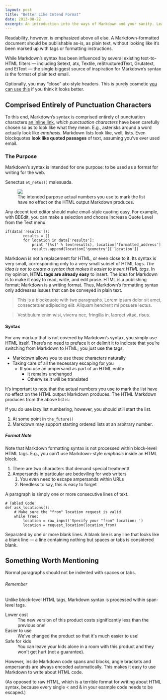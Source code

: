 ```yaml
---
layout: post
title: "Better Like Intend Format"
date: 2013-08-22
excerpt: An introduction into the ways of Markdown and your sanity. Learn how to create semantic documents easily in markdown, and have fun.
---
```

Readability, however, is emphasized above all else. A Markdown-formatted document should be publishable as-is, as plain text, without looking like it’s been marked up with tags or formatting instructions.

While Markdown’s syntax has been influenced by several existing text-to-HTML filters — including Setext, atx, Textile, reStructuredText, Grutatext, and EtText — the single biggest source of inspiration for Markdown’s syntax is the format of plain text email.

<div class="info">
<p>Optionally, you may “close” atx-style headers. This is purely cosmetic <a href="http://www.google.com">you can use this</a> if you think it looks better.</p>
</div>

## Comprised Entirely of Punctuation Characters 

To this end, Markdown’s syntax is comprised entirely of punctuation characters [an inline link](http://www.google.com), *which punctuation characters* have been carefully chosen so as to look like what they mean. E.g., asterisks around a word actually look like *emphasis*. Markdown lists look like, well, lists. Even blockquotes **look like quoted passages** of text, assuming you’ve ever used email.

### The Purpose

Markdown’s syntax is intended for one purpose: to be used as a format for writing for the web.

Senectus `et_netus()` malesuada.

<figure>
  <img src="http://placekitten.com/768/400" />
  <figcaption>The intended purpose actual numbers you use to mark the list have no effect on the HTML output Markdown produces.</figcaption>
</figure>

Any decent text editor should make email-style quoting easy. For example, with BBEdit, you can make a selection and choose Increase Quote Level from the Text menu.

```
if(data['results']):
        results = []
        for location in data['results']:
            print '[%s]' % len(results), location['formatted_address']
            results.append(location['geometry']['location'])
```

Markdown is not a replacement for HTML, or even close to it. Its syntax is very small, corresponding only to a very small subset of HTML tags. *The idea is not to create a syntax that makes it easier to insert HTML tags*. In my opinion, **HTML tags are already easy** to insert. The idea for Markdown is to make it easy to read, write, and edit prose. HTML is a publishing format; Markdown is a writing format. Thus, Markdown’s formatting syntax only addresses issues that can be conveyed in plain text.

> This is a blockquote with two paragraphs. Lorem ipsum dolor sit amet, consectetuer adipiscing elit. Aliquam hendrerit mi posuere lectus.

> Vestibulum enim wisi, viverra nec, fringilla in, laoreet vitae, risus.

#### Syntax

For any markup that is not covered by Markdown’s syntax, you simply use HTML itself. There’s no need to preface it or delimit it to indicate that you’re switching from Markdown to HTML; you just use the tags.

- Markdown allows you to use these characters naturally
- Taking care of all the necessary escaping for you
	- If you use an ampersand as part of an HTML entity
		- It remains unchanged
		- Otherwise it will be translated

It’s important to note that the actual numbers you use to mark the list have no effect on the HTML output Markdown produces. The HTML Markdown produces from the above list is:

If you do use lazy list numbering, however, you should still start the list.

1. At some point in `the_future()`
2. Markdown may support starting ordered lists at an arbitrary number.

##### Format Note

Note that Markdown formatting syntax is not processed within block-level HTML tags. E.g., you can’t use Markdown-style *emphasis* inside an HTML block.

1. There are two characters that demand special treatmentt
2. Ampersands in particular are bedeviling for web writers
	1. You even need to escape ampersands within URLs
	2. Needless to say, this is easy to forget

A paragraph is simply one or more consecutive lines of text.

```
# Tabled Code
def ask_locations():
	# Make sure the "from" location request is valid
	while True:
		location = raw_input('Specify your "from" location: ')
		location = request_location(location_from)
```

Separated by one or more blank lines. A blank line is any line that looks like a blank line — a line containing nothing but spaces or tabs is considered blank.

## Something Worth Mentioning

Normal paragraphs should not be indented with spaces or tabs.

###### Remember

Unlike block-level HTML tags, Markdown syntax is processed within span-level tags.

<dl>
	<dt>Lower cost</dt>
	<dd>The new version of this product costs significantly less than the previous one!</dd>
	<dt>Easier to use</dt>
	<dd>We've changed the product so that it's much easier to use!</dd>
	<dt>Safe for kids</dt>
	<dd>You can leave your kids alone in a room with this product and they won't get hurt (not a guarantee).</dd>
</dl>

However, inside Markdown code spans and blocks, angle brackets and ampersands are always encoded automatically. This makes it easy to use Markdown to write about HTML code.

(As opposed to raw HTML, which is a terrible format for writing about HTML syntax, because every single < and & in your example code needs to be escaped.)